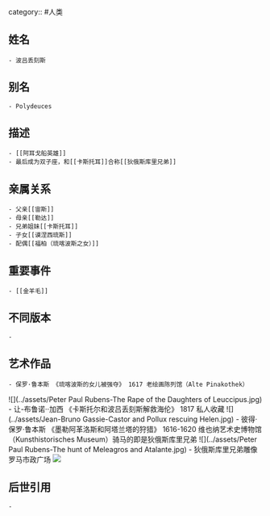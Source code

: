 category:: #人类
## 姓名
	- 波吕丢刻斯
## 别名
	- Polydeuces
## 描述
	- [[阿耳戈船英雄]]
	- 最后成为双子座，和[[卡斯托耳]]合称[[狄俄斯库里兄弟]]
## 亲属关系
	- 父亲[[宙斯]]
	- 母亲[[勒达]]
	- 兄弟姐妹[[卡斯托耳]]
	- 子女[[谟涅西琉斯]]
	- 配偶[[福柏（琉喀波斯之女）]]
## 重要事件
	- [[金羊毛]]
## 不同版本
	-
## 艺术作品
	- 保罗·鲁本斯 《琉喀波斯的女儿被强夺》 1617 老绘画陈列馆（Alte Pinakothek）
 ![](../assets/Peter Paul Rubens-The Rape of the Daughters of Leuccipus.jpg)
	- 让-布鲁诺··加西 《卡斯托尔和波吕丢刻斯解救海伦》 1817 私人收藏
 ![](../assets/Jean-Bruno Gassie-Castor and Pollux rescuing Helen.jpg)
	- 彼得·保罗·鲁本斯 《墨勒阿革洛斯和阿塔兰塔的狩猎》 1616-1620 维也纳艺术史博物馆（Kunsthistorisches Museum）骑马的即是狄俄斯库里兄弟
 ![](../assets/Peter Paul Rubens-The hunt of Meleagros and Atalante.jpg)
	- 狄俄斯库里兄弟雕像 罗马市政广场
 ![](../assets/Dioskurowie.jpg)
## 后世引用
	-
